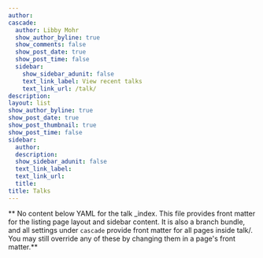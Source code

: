 ```yaml
---
author: 
cascade:
  author: Libby Mohr
  show_author_byline: true
  show_comments: false
  show_post_date: true
  show_post_time: false
  sidebar:
    show_sidebar_adunit: false
    text_link_label: View recent talks
    text_link_url: /talk/
description: 
layout: list
show_author_byline: true
show_post_date: true
show_post_thumbnail: true
show_post_time: false
sidebar:
  author: 
  description: 
  show_sidebar_adunit: false
  text_link_label: 
  text_link_url: 
  title: 
title: Talks
---
```


** No content below YAML for the talk _index. This file provides front matter for the listing page layout and sidebar content. It is also a branch bundle, and all settings under `cascade` provide front matter for all pages inside talk/. You may still override any of these by changing them in a page's front matter.**
